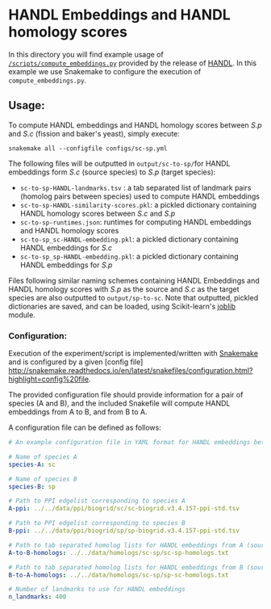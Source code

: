 # HANDL Embeddings and HANDL homology scores

In this directory you will find example usage of [`/scripts/compute_embeddings.py`](https://github.com/lrgr/HANDL/blob/master/scripts/compute_embeddings.py) provided by the release of [HANDL](https://github.com/lrgr/HANDL). In this example we use Snakemake to configure the execution of `compute_embeddings.py`.

## Usage:

To compute HANDL embeddings and HANDL homology scores between _S.p_ and _S.c_ (fission and baker's yeast), simply execute:
	
	snakemake all --configfile configs/sc-sp.yml

The following files will be outputted in `output/sc-to-sp/`for HANDL embeddings form _S.c_ (source species) to _S.p_ (target species):
* `sc-to-sp-HANDL-landmarks.tsv` : a tab separated list of landmark pairs (homolog pairs between species) used to compute HANDL embeddings
* `sc-to-sp-HANDL-similarity-scores.pkl`: a pickled dictionary containing HANDL homology scores between _S.c_ and _S.p_
* `sc-to-sp-runtimes.json`: runtimes for computing HANDL embeddings and HANDL homology scores
* `sc-to-sp_sc-HANDL-embedding.pkl`: a pickled dictionary containing HANDL embeddings for _S.c_
* `sc-to-sp_sp-HANDL-embedding.pkl`: a pickled dictionary containing HANDL embeddings for _S.p_

Files following similar naming schemes containing HANDL Embeddings and HANDL homology scores with _S.p_ as the source and _S.c_ as the target species are also outputted to `output/sp-to-sc`. Note that outputted, pickled dictionaries are saved, and can be loaded, using Scikit-learn's [joblib](http://pythonhosted.org/joblib/) module.

### Configuration:

Execution of the experiment/script is implemented/written with [Snakemake](http://snakemake.readthedocs.io/en/latest/index.html) and is configured by a given [config file] http://snakemake.readthedocs.io/en/latest/snakefiles/configuration.html?highlight=config%20file.

The provided configuration file should provide information for a pair of species (A and B), and the included Snakefile will compute HANDL embeddings from A to B, and from B to A.

A configuration file can be defined as follows:
```YAML
# An example configuration file in YAML format for HANDL embeddings between S.c and S.p

# Name of species A
species-A: sc

# Name of species B
species-B: sp

# Path to PPI edgelist corresponding to species A
A-ppi: ../../data/ppi/biogrid/sc/sc-biogrid.v3.4.157-ppi-std.tsv

# Path to PPI edgelist corresponding to species B
B-ppi: ../../data/ppi/biogrid/sp/sp-biogrid.v3.4.157-ppi-std.tsv

# Path to tab separated homolog lists for HANDL embeddings from A (source) to B (target)
A-to-B-homologs: ../../data/homologs/sc-sp/sc-sp-homologs.txt

# Path to tab separated homolog lists for HANDL embeddings from B (source) to A (target)
B-to-A-homologs: ../../data/homologs/sc-sp/sp-sc-homologs.txt

# Number of landmarks to use for HANDL embeddings
n_landmarks: 400
```

